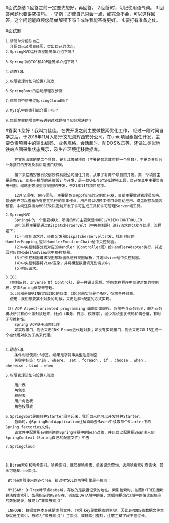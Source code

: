 #面试总结
	1.回答之前一定要先想好，再回答。
	2.回答时，切记使用语气词。
	3.回答问题也要讲究技巧。
     - 举例：即使自己只会一点，或完全不会，可以这样回答，这个问题能麻烦您简单解释下吗？或许我能答得更好。
	4.要打有准备之仗。

#面试题

	1.请简单介绍你自己
	  介绍自己及项目经历，突出自己的优点。
	2.SpringMVC运行流程能简单介绍下吗？

	3.Spring中的IOC和AOP能简单介绍下吗？

	4.动态SQL

	5.权限管理时如何设置几张表

	6.SpringBoot的启动原理及步骤

	7.你项目中使用过SpringCloud吗？

	8.Mysql中的索引能介绍下吗？

    9.您现在做的项目中有遇到过难题吗？如何解决的？
   


#答案
	1.您好！我叫荆佳佳，在做开发之前主要做搜索优化工作，
		经过一段时间自学之后，于2018年11月入职于文思海辉西安分公司，在unic项目组担任开发，主要负责项目中的输出编码、业务规格、会话超时、防DOS攻击等，还做过类似地铁站点图采集状态展示，及生产环境迁移数据库。
		
		在文思海辉的第二个项目，是九江管廊项目（主要是智慧城市的一个项目），主要负责后台业务接口的开发及前后端接口联调。
		
		接下来在西安景行锐创软件有限公司担任开发，从事了有两个项目的开发。第一个项目主要是MBSE，即基于模型的系统设计与开发，是一款UML与SYSML建模工具，自己在其中主要负责用例图、缩略图等模型与视图的开发，于21年11月项目结项。
		
		12月至现在，在PS团队，主要是负责Appform的定制化开发，目前主要做过管理员切换、普通用户可以查看所有正在执行的采集作业、用户可以切换工作目录启动应用、磁盘限额功能及预警，中间还穿插为MBSE软件定制开发了许可生成工具和许可管理Server端工具。

	2.SpringMVC
		Spring中的一个重要模块，所谓的MVC主要就是MODEL/VIEW/CONTROLLER.
		运行流程主要是通过DispatcherServelt（中央控制器）进行请求的分发与处理，流程如下：
		(1)当收到请求时，经由分发器DispatcherServelt分发，找到对应的HandlerMapping,返回HandlerExcutionChain给中央控制器。
		(2)中央控制器分发对应的Handler（Controller层）给HandlerAdapter执行，并返回对应的ModelAndView给中央控制器。
		(3)中央控制器请求视图解析器队进行视图解析，并返回view给中央控制器。
		(4)中央控制器将View渲染，并将模型数据填充到请求中。
		(5)响应请求。

	3.IOC
	 （控制反转，Inverse Of Control），是一种设计思想。将原本在程序中创建对象的控制权，交由Spring框架来管理。
	  Ioc容器是SPRING实现IOC的载体，IOC容器实际是个MAP，存放各种对象。
	  使用：我们想要某个对象的时候，采用注解+配置的方式实现。

	（2）AOP Aspect-oriented programming 面向切面编程。将那些与业务无关，却为业务模块所共有的业务封装起来，比如（事务、日志、权限等），减少系统重复代码和耦合度，有利于可维护性。
		Spring AOP基于动态代理 
        如实现接口，则会采用JDK Proxy去代理对象；如没有实现接口，则会采用CGLIB生成一个被代理对象的子类来代理。	


	4.动态SQL
		条件判断使用if标签，如果是字符串类型注意判空
        关键字标签：trim 、where、 set 、foreach 、if 、choose 、when 、oherwise 、bind 、when

	5.权限管理该如何设置几张表

		用户表
		角色表
		权限表
		用户角色表
		角色权限表

	6.SpringBoot是由各种Starter组合起来，我们自己也可以开发各种Starter。
		启动时，@SpringBootApplication注解自动去Maven中读取每个Starter中的Spring.factories文件，
        该文件中配置所有被创建的Spring容器中的bean对象，并且自动配置把Bean注入到SpringContext（Spring自己的配置文件）中去
		
	7.SpringCloud



	8.Btree索引和哈希索引。哈希索引，底层是哈希表，单条记录查询，选用哈希索引查询快，其余可选Btree索引。

	 Btree索引使用的B+tree，针对MYSQL的两种引擎是不相同：
		
	 MYISAM: B+Tree叶节点data域，存放的是数据记录的地址。索引检索时，按照B+TREE搜索算法搜索索引，如果指定的KEY存在，则取出DATA域中的值，然后根据data域中的值读取相应的数据记录，被成为“非聚簇索引”
		
	 INNODB: 数据文件本身就是索引文件，（索引key是数据表的主键，因此INNODB表数据文件本身就是主索引，被称为“聚簇索引”）主索引、或辅索引查找，注意主键字段不宜过长。